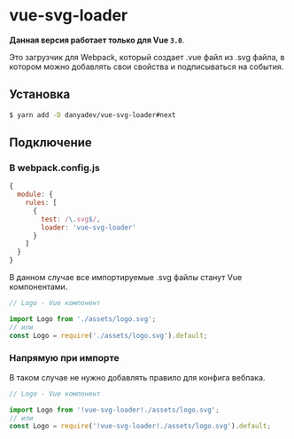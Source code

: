 # vue-svg-loader

__Данная версия работает только для Vue `3.0`__.

Это загрузчик для Webpack, который создает .vue файл из .svg файла, в котором можно добавлять свои свойства и подписываться на события.

## Установка

```bash
$ yarn add -D danyadev/vue-svg-loader#next
```

## Подключение

### В webpack.config.js

```js
{
  module: {
    rules: [
      {
        test: /\.svg$/,
        loader: 'vue-svg-loader'
      }
    ]
  }
}
```

В данном случае все импортируемые .svg файлы станут Vue компонентами.

```js
// Logo - Vue компонент

import Logo from './assets/logo.svg';
// или
const Logo = require('./assets/logo.svg').default;
```

### Напрямую при импорте

В таком случае не нужно добавлять правило для конфига вебпака.

```js
// Logo - Vue компонент

import Logo from '!vue-svg-loader!./assets/logo.svg';
// или
const Logo = require('!vue-svg-loader!./assets/logo.svg').default;
```
